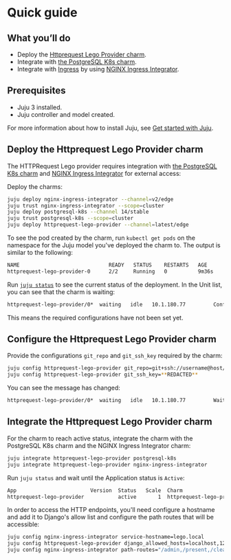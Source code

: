 # Quick guide

## What you’ll do

- Deploy the [Httprequest Lego Provider charm](https://charmhub.io/httprequest-lego-provider).
- Integrate with [the PostgreSQL K8s charm](https://charmhub.io/postgresql-k8s).
- Integrate with [Ingress](https://kubernetes.io/docs/concepts/services-networking/ingress/#what-is-ingress) by using [NGINX Ingress Integrator](https://charmhub.io/nginx-ingress-integrator/).

## Prerequisites

- Juju 3 installed.
- Juju controller and model created.

For more information about how to install Juju, see [Get started with Juju](https://juju.is/docs/olm/get-started-with-juju).

## Deploy the Httprequest Lego Provider charm

The HTTPRequest Lego provider requires integration with [the PostgreSQL K8s charm](https://charmhub.io/postgresql-k8s) and [NGINX Ingress Integrator](https://charmhub.io/nginx-ingress-integrator/) for external access:

Deploy the charms:

```bash
juju deploy nginx-ingress-integrator --channel=v2/edge
juju trust nginx-ingress-integrator --scope=cluster
juju deploy postgresql-k8s --channel 14/stable
juju trust postgresql-k8s --scope=cluster
juju deploy httprequest-lego-provider --channel=latest/edge
```

To see the pod created by the charm, run `kubectl get pods` on the namespace for the Juju model you've deployed the charm to. The output is similar to the following:

```bash
NAME                             READY   STATUS    RESTARTS   AGE
httprequest-lego-provider-0      2/2     Running   0          9m36s
```

Run [`juju status`](https://juju.is/docs/olm/juju-status) to see the current status of the deployment. In the Unit list, you can see that the charm is waiting:

```bash
httprequest-lego-provider/0*  waiting   idle   10.1.180.77         Config git_repo is required
```

This means the required configurations have not been set yet.

## Configure the Httprequest Lego Provider charm
 Provide the configurations `git_repo` and `git_ssh_key` required by the charm:

 ```bash
juju config httprequest-lego-provider git_repo=git+ssh://username@host/repo@branch
juju config httprequest-lego-provider git_ssh_key=**REDACTED**
```
You can see the message has changed:

```bash
httprequest-lego-provider/0*  waiting   idle   10.1.180.77         Waiting for database integrations
```

## Integrate the Httprequest Lego Provider charm
For the charm to reach active status, integrate the charm with the PostgreSQL K8s charm and the NGINX Ingress Integrator charm:

```bash
juju integrate httprequest-lego-provider postgresql-k8s
juju integrate httprequest-lego-provider nginx-ingress-integrator
```

Run `juju status` and wait until the Application status is `Active`:

```bash
App                        Version  Status   Scale  Charm                      Channel      Rev  Address         Exposed  Message
httprequest-lego-provider           active       1  httprequest-lego-provider  latest/edge   17  10.152.183.194  no
```

In order to access the HTTP endpoints, you'll need configure a hostname and add it to Django's allow list and configure the path routes that will be accessible:
```bash
juju config nginx-ingress-integrator service-hostname=lego.local
juju config httprequest-lego-provider django_allowed_hosts=localhost,127.0.0.1,lego.local
juju config nginx-ingress-integrator path-routes="/admin,/present,/cleanup"
```

